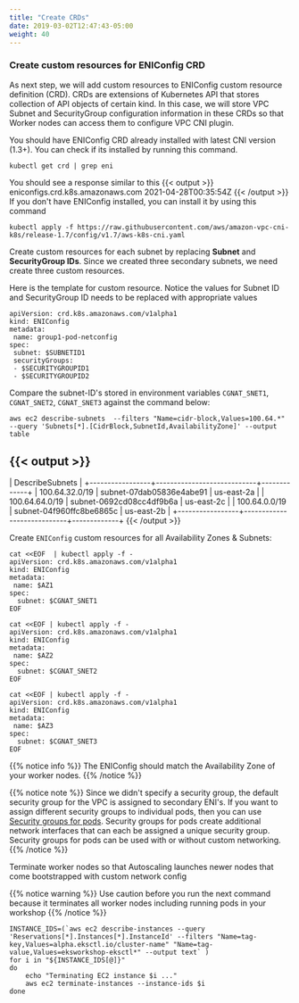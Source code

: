 ```yaml
---
title: "Create CRDs"
date: 2019-03-02T12:47:43-05:00
weight: 40
---
```


### Create custom resources for ENIConfig CRD
As next step, we will add custom resources to ENIConfig custom resource definition (CRD). CRDs are extensions of Kubernetes API that stores collection of API objects of certain kind. In this case, we will store VPC Subnet and SecurityGroup configuration information in these CRDs so that Worker nodes can access them to configure VPC CNI plugin.

You should have ENIConfig CRD already installed with latest CNI version (1.3+). You can check if its installed by running this command.
```
kubectl get crd | grep eni
```
You should see a response similar to this
{{< output >}}
eniconfigs.crd.k8s.amazonaws.com   2021-04-28T00:35:54Z
{{< /output >}}
If you don't have ENIConfig installed, you can install it by using this command
```
kubectl apply -f https://raw.githubusercontent.com/aws/amazon-vpc-cni-k8s/release-1.7/config/v1.7/aws-k8s-cni.yaml
```
Create custom resources for each subnet by replacing **Subnet** and **SecurityGroup IDs**. Since we created three secondary subnets, we need create three custom resources.

Here is the template for custom resource. Notice the values for Subnet ID and SecurityGroup ID needs to be replaced with appropriate values
```
apiVersion: crd.k8s.amazonaws.com/v1alpha1
kind: ENIConfig
metadata:
 name: group1-pod-netconfig
spec:
 subnet: $SUBNETID1
 securityGroups:
 - $SECURITYGROUPID1
 - $SECURITYGROUPID2
```
Compare the subnet-ID's stored in environment variables `CGNAT_SNET1`, `CGNAT_SNET2`, `CGNAT_SNET3` against the command below:
```
aws ec2 describe-subnets  --filters "Name=cidr-block,Values=100.64.*" --query 'Subnets[*].[CidrBlock,SubnetId,AvailabilityZone]' --output table
```
{{< output >}}
--------------------------------------------------------------
|                       DescribeSubnets                      |
+-----------------+----------------------------+-------------+
|  100.64.32.0/19 |  subnet-07dab05836e4abe91  |  us-east-2a |
|  100.64.64.0/19 |  subnet-0692cd08cc4df9b6a  |  us-east-2c |
|  100.64.0.0/19  |  subnet-04f960ffc8be6865c  |  us-east-2b |
+-----------------+----------------------------+-------------+
{{< /output >}}

Create `ENIConfig` custom resources for all Availability Zones & Subnets:

```
cat <<EOF  | kubectl apply -f -
apiVersion: crd.k8s.amazonaws.com/v1alpha1
kind: ENIConfig
metadata:
 name: $AZ1
spec:
  subnet: $CGNAT_SNET1
EOF

cat <<EOF | kubectl apply -f -
apiVersion: crd.k8s.amazonaws.com/v1alpha1
kind: ENIConfig
metadata:
 name: $AZ2
spec:
  subnet: $CGNAT_SNET2
EOF

cat <<EOF | kubectl apply -f -
apiVersion: crd.k8s.amazonaws.com/v1alpha1
kind: ENIConfig
metadata:
 name: $AZ3
spec:
  subnet: $CGNAT_SNET3
EOF
```
{{% notice info %}}
The ENIConfig should match the Availability Zone of your worker nodes.
{{% /notice %}}

{{% notice note %}}
Since we didn't specify a security group, the default security group for the VPC is assigned to secondary ENI's. If you want to assign different security groups to individual pods, then you can use [Security groups for pods](https://www.eksworkshop.com/beginner/115_sg-per-pod/). Security groups for pods create additional network interfaces that can each be assigned a unique security group. Security groups for pods can be used with or without custom networking.
{{% /notice %}}

Terminate worker nodes so that Autoscaling launches newer nodes that come bootstrapped with custom network config

{{% notice warning %}}
Use caution before you run the next command because it terminates all worker nodes including running pods in your workshop
{{% /notice %}}

```
INSTANCE_IDS=(`aws ec2 describe-instances --query 'Reservations[*].Instances[*].InstanceId' --filters "Name=tag-key,Values=alpha.eksctl.io/cluster-name" "Name=tag-value,Values=eksworkshop-eksctl*" --output text` )
for i in "${INSTANCE_IDS[@]}"
do
	echo "Terminating EC2 instance $i ..."
	aws ec2 terminate-instances --instance-ids $i
done
```